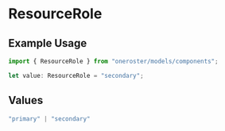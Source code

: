 # ResourceRole

## Example Usage

```typescript
import { ResourceRole } from "oneroster/models/components";

let value: ResourceRole = "secondary";
```

## Values

```typescript
"primary" | "secondary"
```
